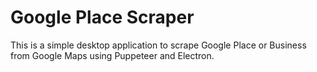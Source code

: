 # Google Place Scraper

This is a simple desktop application to scrape Google Place or Business from Google Maps using Puppeteer and Electron.

